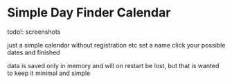 # Simple Day Finder Calendar

todo!: screenshots

just a simple calendar without registration etc set a name click your possible dates and finished

data is saved only in memory and will on restart be lost, but that is wanted to keep it minimal and simple
